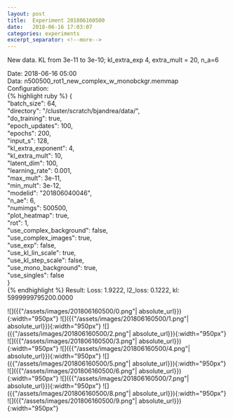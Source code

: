 ```yaml
---
layout: post
title:  Experiment 201806160500
date:   2018-06-16 17:03:07
categories: experiments
excerpt_separator: <!--more-->
---
```

New data. KL from 3e-11 to 3e-10; kl_extra_exp 4, extra_mult = 20, n_a=6  

 <!--more-->
Date: 2018-06-16 05:00  
Data: n500500_rot1_new_complex_w_monobckgr.memmap  
Configuration:   
{% highlight ruby %}
{  
    "batch_size": 64,   
    "directory": "/cluster/scratch/bjandrea/data/",   
    "do_training": true,   
    "epoch_updates": 100,   
    "epochs": 200,   
    "input_s": 128,   
    "kl_extra_exponent": 4,   
    "kl_extra_mult": 10,   
    "latent_dim": 100,   
    "learning_rate": 0.001,   
    "max_mult": 3e-11,   
    "min_mult": 3e-12,   
    "modelid": "201806040046",   
    "n_ae": 6,   
    "numimgs": 500500,   
    "plot_heatmap": true,   
    "rot": 1,   
    "use_complex_background": false,   
    "use_complex_images": true,   
    "use_exp": false,   
    "use_kl_lin_scale": true,   
    "use_kl_step_scale": false,   
    "use_mono_background": true,   
    "use_singles": false  
}  
{% endhighlight %}
Result: Loss: 1.9222, l2_loss: 0.1222, kl: 5999999795200.0000  

![]({{"/assets/images/201806160500/0.png"| absolute_url}}){:width="950px"}
![]({{"/assets/images/201806160500/1.png"| absolute_url}}){:width="950px"}
![]({{"/assets/images/201806160500/2.png"| absolute_url}}){:width="950px"}
![]({{"/assets/images/201806160500/3.png"| absolute_url}}){:width="950px"}
![]({{"/assets/images/201806160500/4.png"| absolute_url}}){:width="950px"}
![]({{"/assets/images/201806160500/5.png"| absolute_url}}){:width="950px"}
![]({{"/assets/images/201806160500/6.png"| absolute_url}}){:width="950px"}
![]({{"/assets/images/201806160500/7.png"| absolute_url}}){:width="950px"}
![]({{"/assets/images/201806160500/8.png"| absolute_url}}){:width="950px"}
![]({{"/assets/images/201806160500/9.png"| absolute_url}}){:width="950px"}
